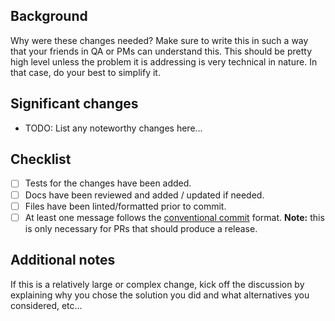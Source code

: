 ## Background

Why were these changes needed? Make sure to write this in such a way that your friends in QA or PMs can understand this.
This should be pretty high level unless the problem it is addressing is very technical in nature. In that case, do your
best to simplify it.

## Significant changes

- TODO: List any noteworthy changes here...

## Checklist

- [ ] Tests for the changes have been added.
- [ ] Docs have been reviewed and added / updated if needed.
- [ ] Files have been linted/formatted prior to commit.
- [ ] At least one message follows the [conventional commit](https://www.conventionalcommits.org/en/v1.0.0/) format.
  **Note:** this is only necessary for PRs that should produce a release.

## Additional notes

If this is a relatively large or complex change, kick off the discussion by explaining why you chose the solution you
did and what alternatives you considered, etc...
